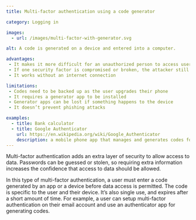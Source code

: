 ```yaml
---
title: Multi-factor authentication using a code generator

category: Logging in

images:
  - url: /images/multi-factor-with-generator.svg

alt: A code is generated on a device and entered into a computer.

advantages:
 - It makes it more difficult for an unauthorized person to access user’s data or devices
 - If one security factor is compromised or broken, the attacker still has at least one more barrier to breach
 - It works without an internet connection

limitations:
 - Codes need to be backed up as the user upgrades their phone
 - It requires a generator app to be installed
 - Generator apps can be lost if something happens to the device
 - It doesn’t prevent phishing attacks

examples:
  - title: Bank calculator
  - title: Google Authenticator
    url: https://en.wikipedia.org/wiki/Google_Authenticator
    description: a mobile phone app that manages and generates codes for digital services
---
```

Multi-factor authentication adds an extra layer of security to allow access to data. Passwords can be guessed or stolen, so requiring extra information increases the confidence that access to data should be allowed.

In this type of multi-factor authentication, a user must enter a code generated by an app or a device before data access is permitted. The code is specific to the user and their device. It’s also single use, and expires after a short amount of time. For example, a user can setup multi-factor authentication on their email account and use an authenticator app for generating codes.
